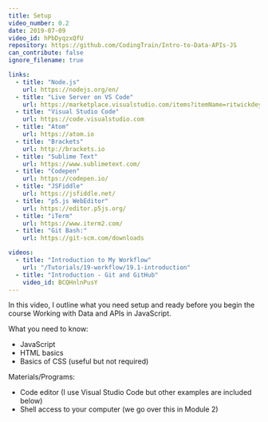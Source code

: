 ```yaml
---
title: Setup
video_number: 0.2
date: 2019-07-09
video_id: hPbDyqzxQfU
repository: https://github.com/CodingTrain/Intro-to-Data-APIs-JS
can_contribute: false
ignore_filename: true

links:
  - title: "Node.js"
    url: https://nodejs.org/en/
  - title: "Live Server on VS Code"
    url: https://marketplace.visualstudio.com/items?itemName=ritwickdey.LiveServer
  - title: "Visual Studio Code"
    url: https://code.visualstudio.com
  - title: "Atom"
    url: https://atom.io
  - title: "Brackets"
    url: http://brackets.io
  - title: "Sublime Text"
    url: https://www.sublimetext.com/
  - title: "Codepen"
    url: https://codepen.io/
  - title: "JSFiddle"
    url: https://jsfiddle.net/
  - title: "p5.js WebEditor"
    url: https://editor.p5js.org/
  - title: "iTerm"
    url: https://www.iterm2.com/
  - title: "Git Bash:"
    url: https://git-scm.com/downloads

videos:
  - title: "Introduction to My Workflow"
    url: "/Tutorials/19-workflow/19.1-introduction"
  - title: "Introduction - Git and GitHub"
    video_id: BCQHnlnPusY
---
```


In this video, I outline what you need setup and ready before you begin the course Working with Data and APIs in JavaScript.

What you need to know:
- JavaScript
- HTML basics
- Basics of CSS (useful but not required)

Materials/Programs:
- Code editor (I use Visual Studio Code but other examples are included below)
- Shell access to your computer (we go over this in Module 2)